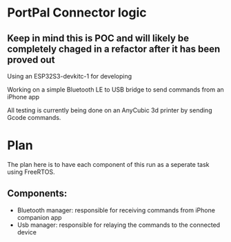 # PortPal Connector logic
## Keep in mind this is POC and will likely be completely chaged in a refactor after it has been proved out

Using an ESP32S3-devkitc-1 for developing

Working on a simple Bluetooth LE to USB bridge to send commands from an iPhone app 

All testing is currently being done on an AnyCubic 3d printer by sending Gcode commands.



# Plan
The plan here is to have each component of this run as a seperate task using FreeRTOS.

## Components:
- Bluetooth manager: responsible for receiving commands from iPhone companion app
- Usb manager: responsible for relaying the commands to the connected device
